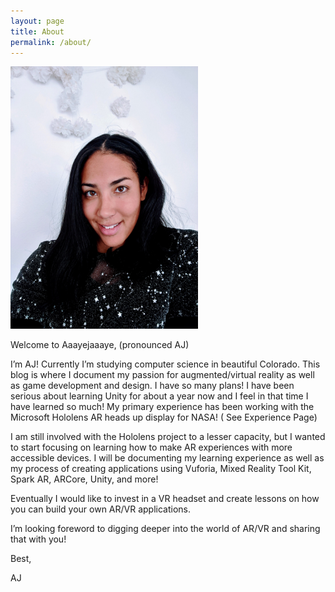 ```yaml
---
layout: page
title: About
permalink: /about/
---
```



<img src="\pictures\image1.jpg" width="300" height="420"/>

Welcome to Aaayejaaaye, (pronounced AJ)

I’m AJ! Currently I’m studying computer science in beautiful Colorado. This blog is where I document my passion for augmented/virtual reality as well as game development and design. I have so many plans! I have been serious about learning Unity for about a year now and I feel in that time I have learned so much! My primary experience has been working with the Microsoft Hololens AR heads up display for NASA! ( See Experience Page)

I am still involved with the Hololens project to a lesser capacity, but I wanted to start focusing on learning how to make AR experiences with more accessible devices. I will be documenting my learning experience as well as my process of creating applications using Vuforia, Mixed Reality Tool Kit, Spark AR, ARCore, Unity, and more!

Eventually I would like to invest in a VR headset and create lessons on how you can build your own AR/VR applications.

I’m looking foreword to digging deeper into the world of AR/VR and sharing that with you!

Best,

AJ

